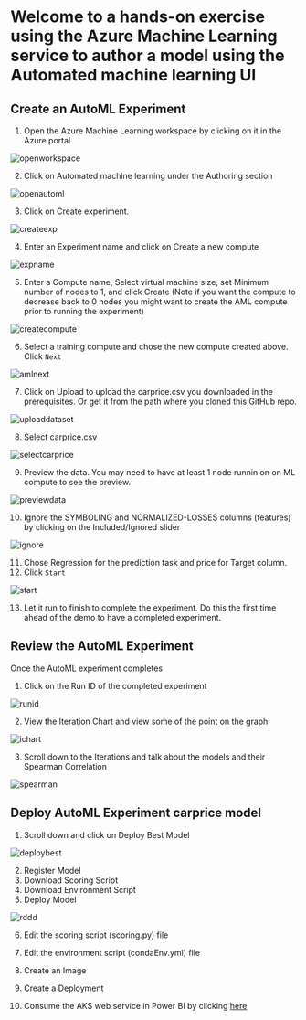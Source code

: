 # Welcome to a hands-on exercise using the **Azure Machine Learning service** to author a model using the **Automated machine learning UI**


## Create an AutoML Experiment

1. Open the Azure Machine Learning workspace by clicking on it in the Azure portal

![openworkspace](https://raw.githubusercontent.com/DataSnowman/carprice/master/images/openworkspace.png)

2.	Click on Automated machine learning under the Authoring section

![openautoml](https://raw.githubusercontent.com/DataSnowman/carprice/master/images/openautoml.png)

3.	Click on Create experiment.

![createexp](https://raw.githubusercontent.com/DataSnowman/carprice/master/images/createexp.png)

4.	Enter an Experiment name and click on Create a new compute

![expname](https://raw.githubusercontent.com/DataSnowman/carprice/master/images/expname.png)

5.	Enter a Compute name, Select virtual machine size, set Minimum number of nodes to 1, and click Create (Note if you want the compute to decrease back to 0 nodes you might want to create the AML compute prior to running the experiment)

![createcompute](https://raw.githubusercontent.com/DataSnowman/carprice/master/images/createcompute.png)

6.	Select a training compute and chose the new compute created above.  Click ``Next``

![amlnext](https://raw.githubusercontent.com/DataSnowman/carprice/master/images/amlnext.png)

7.	Click on Upload to upload the carprice.csv you downloaded in the prerequisites. Or get it from the path where you cloned this GitHub repo.

![uploaddataset](https://raw.githubusercontent.com/DataSnowman/carprice/master/images/uploaddataset.png)

8.	Select carprice.csv

![selectcarprice](https://raw.githubusercontent.com/DataSnowman/carprice/master/images/selectcarprice.png)

9.	Preview the data.  You may need to have at least 1 node runnin on on ML compute to see the preview.

![previewdata](https://raw.githubusercontent.com/DataSnowman/carprice/master/images/previewdata.png)

10.	Ignore the SYMBOLING and NORMALIZED-LOSSES columns (features) by clicking on the Included/Ignored slider

![ignore](https://raw.githubusercontent.com/DataSnowman/carprice/master/images/ignore.png)

11.	Chose Regression for the prediction task and price for Target column.
12.	Click ``Start``

![start](https://raw.githubusercontent.com/DataSnowman/carprice/master/images/start.png)

13.	Let it run to finish to complete the experiment.  Do this the first time ahead of the demo to have a completed experiment.

## Review the AutoML Experiment

Once the AutoML experiment completes 

1.	Click on the Run ID of the completed experiment

![runid](https://raw.githubusercontent.com/DataSnowman/carprice/master/images/runid.png)

2.	View the Iteration Chart and view some of the point on the graph

![ichart](https://raw.githubusercontent.com/DataSnowman/carprice/master/images/ichart.png)

3.	Scroll down to the Iterations and talk about the models and their Spearman Correlation

![spearman](https://raw.githubusercontent.com/DataSnowman/carprice/master/images/spearman.png)

## Deploy AutoML Experiment carprice model

1.	Scroll down and click on Deploy Best Model

![deploybest](https://raw.githubusercontent.com/DataSnowman/carprice/master/images/deploybest.png)

2.	Register Model
3.	Download Scoring Script
4.	Download Environment Script
5.	Deploy Model

![rddd](https://raw.githubusercontent.com/DataSnowman/carprice/master/images/rddd.png)

6. Edit the scoring script (scoring.py) file

7. Edit the environment script (condaEnv.yml) file

8.	Create an Image

9. Create a Deployment

10.	Consume the AKS web service in Power BI by clicking [here](https://github.com/DataSnowman/carprice/tree/master/powerbi)




